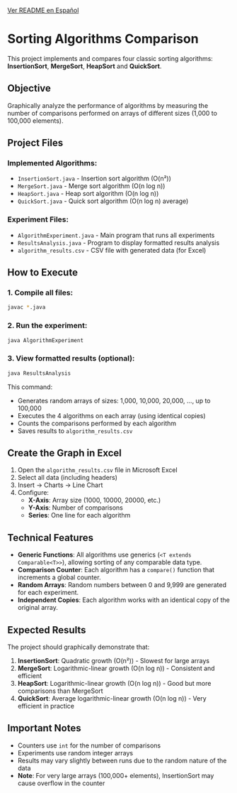 <p align="left">
  <a href="README_ES.md" target="_blank">
    Ver README en Español
  </a>
</p>

# Sorting Algorithms Comparison

This project implements and compares four classic sorting algorithms: **InsertionSort**, **MergeSort**, **HeapSort** and **QuickSort**.

## Objective

Graphically analyze the performance of algorithms by measuring the number of comparisons performed on arrays of different sizes (1,000 to 100,000 elements).

## Project Files

### Implemented Algorithms:

- `InsertionSort.java` - Insertion sort algorithm (O(n²))
- `MergeSort.java` - Merge sort algorithm (O(n log n))
- `HeapSort.java` - Heap sort algorithm (O(n log n))
- `QuickSort.java` - Quick sort algorithm (O(n log n) average)

### Experiment Files:

- `AlgorithmExperiment.java` - Main program that runs all experiments
- `ResultsAnalysis.java` - Program to display formatted results analysis
- `algorithm_results.csv` - CSV file with generated data (for Excel)

## How to Execute

### 1. Compile all files:

```bash
javac *.java
```

### 2. Run the experiment:

```bash
java AlgorithmExperiment
```

### 3. View formatted results (optional):

```bash
java ResultsAnalysis
```

This command:

- Generates random arrays of sizes: 1,000, 10,000, 20,000, ..., up to 100,000
- Executes the 4 algorithms on each array (using identical copies)
- Counts the comparisons performed by each algorithm
- Saves results to `algorithm_results.csv`

## Create the Graph in Excel

1. Open the `algorithm_results.csv` file in Microsoft Excel
2. Select all data (including headers)
3. Insert → Charts → Line Chart
4. Configure:
   - **X-Axis**: Array size (1000, 10000, 20000, etc.)
   - **Y-Axis**: Number of comparisons
   - **Series**: One line for each algorithm

## Technical Features

- **Generic Functions**: All algorithms use generics (`<T extends Comparable<T>>`), allowing sorting of any comparable data type.
- **Comparison Counter**: Each algorithm has a `compare()` function that increments a global counter.
- **Random Arrays**: Random numbers between 0 and 9,999 are generated for each experiment.
- **Independent Copies**: Each algorithm works with an identical copy of the original array.

## Expected Results

The project should graphically demonstrate that:

1. **InsertionSort**: Quadratic growth (O(n²)) - Slowest for large arrays
2. **MergeSort**: Logarithmic-linear growth (O(n log n)) - Consistent and efficient
3. **HeapSort**: Logarithmic-linear growth (O(n log n)) - Good but more comparisons than MergeSort
4. **QuickSort**: Average logarithmic-linear growth (O(n log n)) - Very efficient in practice

## Important Notes

- Counters use `int` for the number of comparisons
- Experiments use random integer arrays
- Results may vary slightly between runs due to the random nature of the data
- **Note**: For very large arrays (100,000+ elements), InsertionSort may cause overflow in the counter

